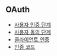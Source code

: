 ## OAuth
- [사용자 인증 단계](authenticationstep.md)
- [사용자 동의 단계](agree.md)
- [클라이언트 인증](client.md)
- [인증 코드](authorizationcode.md)